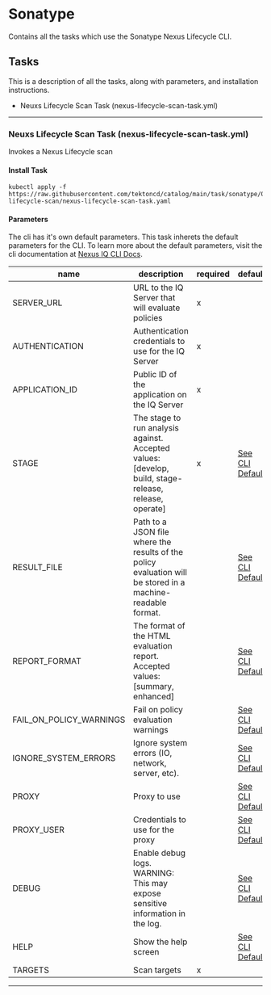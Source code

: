 # Sonatype

Contains all the tasks which use the Sonatype Nexus Lifecycle CLI.

## Tasks

This is a description of all the tasks, along with parameters, and installation instructions.

- Neuxs Lifecycle Scan Task (nexus-lifecycle-scan-task.yml)

----

### Neuxs Lifecycle Scan Task (nexus-lifecycle-scan-task.yml)

Invokes a Nexus Lifecycle scan

#### Install Task

```shell
kubectl apply -f https://raw.githubusercontent.com/tektoncd/catalog/main/task/sonatype/0.1/nexus-lifecycle-scan/nexus-lifecycle-scan-task.yaml
```

#### Parameters

The cli has it's own default parameters.  This task inherets the default parameters for the CLI.  To learn more about the default parameters, visit the cli documentation at [Nexus IQ CLI Docs](https://hub.docker.com/r/sonatype/nexus-iq-cli).

name                        | description                                                                                                   | required  | default
---------                   | -------------------------------------------                                                                   | --------  | -------
SERVER_URL                  | URL to the IQ Server that will evaluate policies                                                              |     x     |
AUTHENTICATION              | Authentication credentials to use for the IQ Server                                                           |     x     |
APPLICATION_ID              | Public ID of the application on the IQ Server                                                                 |     x     |
STAGE                       | The stage to run analysis against. Accepted values: [develop, build, stage-release, release, operate]         |     x     | [See CLI Default](https://hub.docker.com/r/sonatype/nexus-iq-cli)
RESULT_FILE                 | Path to a JSON file where the results of the policy evaluation will be stored in a machine-readable format.   |           | [See CLI Default](https://hub.docker.com/r/sonatype/nexus-iq-cli)
REPORT_FORMAT               | The format of the HTML evaluation report. Accepted values: [summary, enhanced]                                |           | [See CLI Default](https://hub.docker.com/r/sonatype/nexus-iq-cli)
FAIL_ON_POLICY_WARNINGS     | Fail on policy evaluation warnings                                                                            |           | [See CLI Default](https://hub.docker.com/r/sonatype/nexus-iq-cli)
IGNORE_SYSTEM_ERRORS        | Ignore system errors (IO, network, server, etc).                                                              |           | [See CLI Default](https://hub.docker.com/r/sonatype/nexus-iq-cli)
PROXY                       | Proxy to use                                                                                                  |           | [See CLI Default](https://hub.docker.com/r/sonatype/nexus-iq-cli)
PROXY_USER                  | Credentials to use for the proxy                                                                              |           | [See CLI Default](https://hub.docker.com/r/sonatype/nexus-iq-cli)
DEBUG                       | Enable debug logs. WARNING: This may expose sensitive information in the log.                                 |           | [See CLI Default](https://hub.docker.com/r/sonatype/nexus-iq-cli)
HELP                        | Show the help screen                                                                                          |           | [See CLI Default](https://hub.docker.com/r/sonatype/nexus-iq-cli)
TARGETS                     | Scan targets                                                                                                  |     x     |

----
